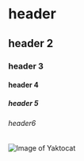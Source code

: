 # header
## header 2
### header 3
#### header 4
##### header 5
###### header6 
![Image of Yaktocat](https://octodex.github.com/images/yaktocat.png)
